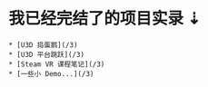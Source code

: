 # 我已经完结了的项目实录 ⇣

    * [U3D 捣蛋鹅](/3)
    * [U3D 平台跳跃](/3)
    * [Steam VR 课程笔记](/3)
    * [一些小 Demo...](/3)